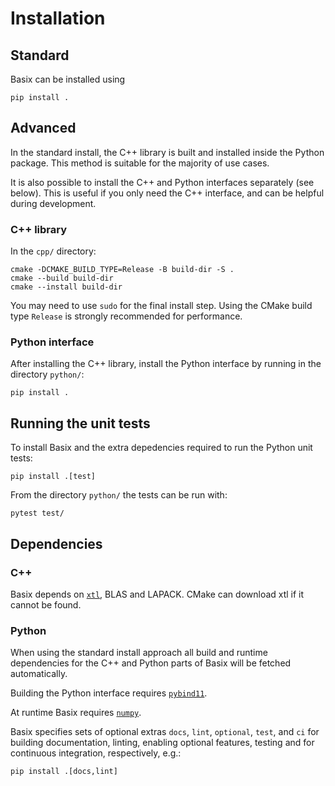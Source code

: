 # Installation

## Standard

Basix can be installed using

```console
pip install .
```

## Advanced

In the standard install, the C++ library is built and installed inside the
Python package.  This method is suitable for the majority of use cases.

It is also possible to install the C++ and Python interfaces separately
(see below). This is useful if you only need the C++ interface, and can
be helpful during development.

### C++ library

In the `cpp/` directory:

```console
cmake -DCMAKE_BUILD_TYPE=Release -B build-dir -S .
cmake --build build-dir
cmake --install build-dir
```

You may need to use `sudo` for the final install step. Using the CMake
build type `Release` is strongly recommended for performance.


### Python interface

After installing the C++ library, install the Python interface by running in
the directory `python/`:

```console
pip install .
```

## Running the unit tests

To install Basix and the extra depedencies required to run the Python unit tests:

```console
pip install .[test]
```

From the directory `python/` the tests can be run with:

```console
pytest test/
```

## Dependencies

### C++

Basix depends on [`xtl`](https://github.com/xtensor-stack/xtl), BLAS and
LAPACK. CMake can download xtl if it cannot be found.

### Python

When using the standard install approach all build and runtime dependencies
for the C++ and Python parts of Basix will be fetched automatically.

Building the Python interface requires
[`pybind11`](https://github.com/pybind/pybind11).

At runtime Basix requires [`numpy`](https://numpy.org).

Basix specifies sets of optional extras `docs`, `lint`, `optional`, `test`, and
`ci` for building documentation, linting, enabling optional features, testing
and for continuous integration, respectively, e.g.:

```console
pip install .[docs,lint]
```
